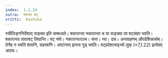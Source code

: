 ```yaml
---
index:  1.1.24
sutra:  ष्णान्ता षट्
vritti:  kashika 
---
```


स्त्रीलिङ्गनिर्देशात् सङ्ख्य इति सम्बध्यते। षकारान्ता नकारान्ता च या सङ्ख्या सा षट्संज्ञा भवति। षकारान्ता तावत्षट् तिष्ठन्ति। षट् प्श्ये। नकारान्तःपञ्च। सप्त। नव। दस। अन्तग्रहणम् औपदेशिकार्थम्। तेनैह न भवति शतानि, सहस्राणि। अष्टानाम् इत्यत्र नुड् भवति। षट्प्रदेशाःषड्भ्यो लुक् (*7,1.22) इत्येवम् आदयः।

